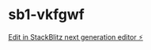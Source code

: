 # sb1-vkfgwf

[Edit in StackBlitz next generation editor ⚡️](https://stackblitz.com/~/github.com/nyuruk74/sb1-vkfgwf)